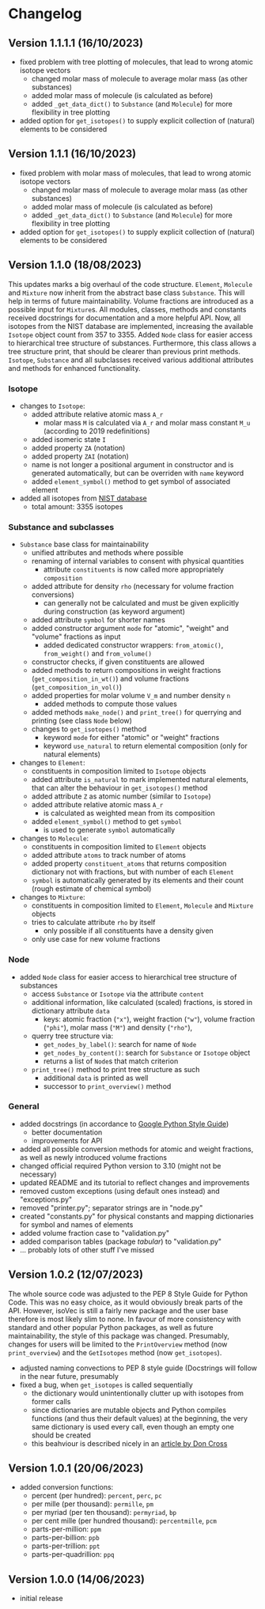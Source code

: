 
# Changelog

## Version 1.1.1.1 (16/10/2023)

- fixed problem with tree plotting of molecules, that lead to wrong atomic isotope vectors
	- changed molar mass of molecule to average molar mass (as other substances)
	- added molar mass of molecule (is calculated as before)
	- added `_get_data_dict()` to `Substance` (and `Molecule`) for more flexibility in tree plotting
- added option for `get_isotopes()` to supply explicit collection of (natural) elements to be considered

## Version 1.1.1 (16/10/2023)

- fixed problem with molar mass of molecules, that lead to wrong atomic isotope vectors
	- changed molar mass of molecule to average molar mass (as other substances)
	- added molar mass of molecule (is calculated as before)
	- added `_get_data_dict()` to `Substance` (and `Molecule`) for more flexibility in tree plotting
- added option for `get_isotopes()` to supply explicit collection of (natural) elements to be considered


## Version 1.1.0 (18/08/2023)

This updates marks a big overhaul of the code structure.
`Element`, `Molecule` and `Mixture` now inherit from the abstract base class `Substance`.
This will help in terms of future maintainability.
Volume fractions are introduced as a possible input for `Mixture`s.
All modules, classes, methods and constants received docstrings for documentation and a more helpful API.
Now, all isotopes from the NIST database are implemented, increasing the available `Isotope` object count from 357 to 3355.
Added `Node` class for easier access to hierarchical tree structure of substances.
Furthermore, this class allows a tree structure print, that should be clearer than previous print methods.
`Isotope`, `Substance` and all subclasses received various additional attributes and methods for enhanced functionality.


### Isotope

- changes to `Isotope`:
	- added attribute relative atomic mass `A_r`
		- molar mass `M` is calculated via `A_r` and molar mass constant `M_u` (according to 2019 redefinitions)
	- added isomeric state `I`
	- added property `ZA` (notation)
	- added property `ZAI` (notation)
	- name is not longer a positional argument in constructor and is generated automatically, but can be overriden with `name` keyword
	- added `element_symbol()` method to get symbol of associated element
- added all isotopes from [NIST database](https://www.nist.gov/pml/atomic-weights-and-isotopic-compositions-relative-atomic-masses)
	- total amount: 3355 isotopes


### Substance and subclasses

- `Substance` base class for maintainability
	- unified attributes and methods where possible
	- renaming of internal variables to consent with physical quantities
		- attribute `constituents` is now called more appropriately `composition`
	- added attribute for density `rho` (necessary for volume fraction conversions)
		- can generally not be calculated and must be given explicitly during construction (as keyword argument)
	- added attribute `symbol` for shorter names
	- added constructor argument `mode` for "atomic", "weight" and "volume" fractions as input
		- added dedicated constructor wrappers: `from_atomic()`, `from_weight()` and `from_volume()`
	- constructor checks, if given constituents are allowed
	- added methods to return compositions in weight fractions (`get_composition_in_wt()`) and volume fractions (`get_composition_in_vol()`)
	- added properties for molar volume `V_m` and number density `n`
		- added methods to compute those values
	- added methods `make_node()` and `print_tree()` for querrying and printing (see class `Node` below)
	- changes to `get_isotopes()` method
		- keyword `mode` for either "atomic" or "weight" fractions
		- keyword `use_natural` to return elemental composition (only for natural elements)
- changes to `Element`:
	- constituents in composition limited to `Isotope` objects
	- added attribute `is_natural` to mark implemented natural elements, that can alter the behaviour in `get_isotopes()` method
	- added attribute `Z` as atomic number (similar to `Isotope`)
	- added attribute relative atomic mass `A_r`
		- is calculated as weighted mean from its composition
	- added `element_symbol()` method to get `symbol`
		- is used to generate `symbol` automatically
- changes to `Molecule`:
	- constituents in composition limited to `Element` objects
	- added attribute `atoms` to track number of atoms
	- added property `constituent_atoms` that returns composition dictionary not with fractions, but with number of each `Element`
	- `symbol` is automatically generated by its elements and their count (rough estimate of chemical symbol)
- changes to `Mixture`:
	- constituents in composition limited to `Element`, `Molecule` and `Mixture` objects
	- tries to calculate attribute `rho` by itself
		- only possible if all constituents have a density given
	- only use case for new volume fractions


### Node

- added `Node` class for easier access to hierarchical tree structure of substances
	- access `Substance` or `Isotope` via the attribute `content`
	- additional information, like calculated (scaled) fractions, is stored in dictionary attribute `data`
		- keys: atomic fraction (`"x"`), weight fraction (`"w"`), volume fraction (`"phi"`), molar mass (`"M"`) and density (`"rho"`), 
	- querry tree structure via:
		- `get_nodes_by_label()`: search for name of `Node`
		- `get_nodes_by_content()`: search for `Substance` or `Isotope` object
		- returns a list of `Node`s that match criterion
	- `print_tree()` method to print tree structure as such
		- additional `data` is printed as well
		- successor to `print_overview()` method


### General

- added docstrings (in accordance to [Google Python Style Guide](https://google.github.io/styleguide/pyguide.html))
	- better documentation
	- improvements for API
- added all possible conversion methods for atomic and weight fractions, as well as newly introduced volume fractions
- changed official required Python version to 3.10 (might not be necessary)
- updated README and its tutorial to reflect changes and improvements
- removed custom exceptions (using default ones instead) and "exceptions.py"
- removed "printer.py"; separator strings are in "node.py"
- created "constants.py" for physical constants and mapping dictionaries for symbol and names of elements
- added volume fraction case to "validation.py"
- added comparison tables (package *tabular*) to "validation.py"
- ... probably lots of other stuff I've missed



## Version 1.0.2 (12/07/2023)

The whole source code was adjusted to the PEP 8 Style Guide for Python Code.
This was no easy choice, as it would obviously break parts of the API.
However, isoVec is still a fairly new package and the user base therefore is most likely slim to none.
In favour of more consistency with standard and other popular Python packages, as well as future maintainability, the style of this package was changed.
Presumably, changes for users will be limited to the `PrintOverview` method (now `print_overview`) and the `GetIsotopes` method (now `get_isotopes`).


- adjusted naming convections to PEP 8 style guide (Docstrings will follow in the near future, presumably
- fixed a bug, when `get_isotopes` is called sequentially
	- the dictionary would unintentionally clutter up with isotopes from former calls
	- since dictionaries are mutable objects and Python compiles functions (and thus their default values) at the beginning, the very same dictionary is used every call, even though an empty one should be created
	- this beahviour is described nicely in an [article by Don Cross](https://towardsdatascience.com/python-pitfall-mutable-default-arguments-9385e8265422)



## Version 1.0.1 (20/06/2023)

- added conversion functions:
	- percent (per hundred): `percent`, `perc`, `pc`
	- per mille (per thousand): `permille`, `pm`
	- per myriad (per ten thousand): `permyriad`, `bp`
	- per cent mille (per hundred thousand): `percentmille`, `pcm`
	- parts-per-million: `ppm`
	- parts-per-billion: `ppb`
	- parts-per-trillion: `ppt`
	- parts-per-quadrillion: `ppq`



## Version 1.0.0 (14/06/2023)

- initial release